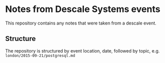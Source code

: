 # Notes from Descale Systems events

This repository contains any notes that were taken from a descale
event.

## Structure

The repository is structured by event location, date, followed by
topic, e.g. `london/2015-09-21/postgresql.md`
